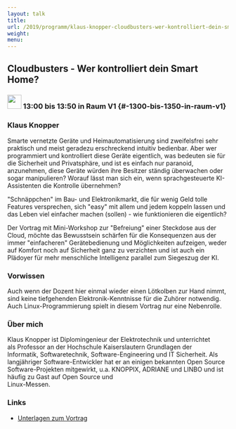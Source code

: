 ```yaml
---
layout: talk
title:
url: /2019/programm/klaus-knopper-cloudbusters-wer-kontrolliert-dein-smart-home/
weight:
menu:
---
```

## Cloudbusters - Wer kontrolliert dein Smart Home?

### <img height = "32" src="../../../images/talk.svg"> 13:00 bis 13:50 in Raum V1 {#-1300-bis-1350-in-raum-v1}

### Klaus Knopper

Smarte vernetzte Geräte und Heimautomatisierung sind zweifelsfrei sehr praktisch und meist geradezu erschreckend intuitiv bedienbar. Aber wer programmiert und kontrolliert diese Geräte eigentlich, was bedeuten sie für die Sicherheit und Privatsphäre, und ist es einfach nur paranoid, anzunehmen, diese Geräte würden ihre Besitzer ständig überwachen oder sogar manipulieren? Worauf lässt man sich ein, wenn sprachgesteuerte KI-Assistenten die Kontrolle übernehmen?

"Schnäppchen" im Bau- und Elektronikmarkt, die für wenig Geld tolle Features versprechen, sich "easy" mit allem und jedem koppeln lassen und das Leben viel einfacher machen (sollen) - wie funktionieren die eigentlich?

Der Vortrag mit Mini-Workshop zur "Befreiung" einer Steckdose aus der Cloud, möchte das Bewusstsein schärfen für die Konsequenzen aus der immer "einfacheren" Gerätebedienung und Möglichkeiten aufzeigen, weder auf Komfort noch auf Sicherheit ganz zu verzichten und ist auch ein Plädoyer für mehr menschliche Intelligenz parallel zum Siegeszug der KI.

### Vorwissen

Auch wenn der Dozent hier einmal wieder einen Lötkolben zur Hand nimmt, sind keine tiefgehenden Elektronik-Kenntnisse für die Zuhörer notwendig. Auch Linux-Programmierung spielt in diesem Vortrag nur eine Nebenrolle.

### Über mich

Klaus Knopper ist Diplomingenieur der Elektrotechnik und unterrichtet  
als Professor an der Hochschule Kaiserslautern Grundlagen der  
Informatik, Softwaretechnik, Software-Engineering und IT Sicherheit. Als  
langjähriger Software-Entwickler hat er an einigen bekannten Open Source  
Software-Projekten mitgewirkt, u.a. KNOPPIX, ADRIANE und LINBO und ist  
häufig zu Gast auf Open Source und  
Linux-Messen.

### Links

- <a href="https://www.knopper.net/tuebix/" target="_blank">Unterlagen zum Vortrag</a>